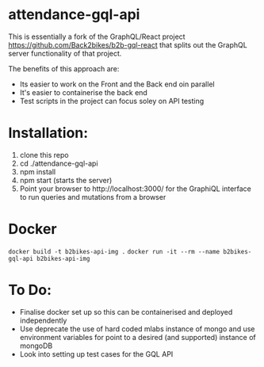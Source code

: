 # attendance-gql-api
This is essentially a fork of the GraphQL/React project https://github.com/Back2bikes/b2b-gql-react that splits out the GraphQL server functionality of that project.

The benefits of this approach are:
- Its easier to work on the Front and the Back end oin parallel
- It's easier to containerise the back end
- Test scripts in the project can focus soley on API testing 

# Installation:
1) clone this repo
2) cd ./attendance-gql-api
3) npm install
4) npm start (starts the server)
5) Point your browser to http://localhost:3000/ for the GraphiQL interface to run queries and mutations from a browser

# Docker
```docker build -t b2bikes-api-img .```
```docker run -it --rm --name b2bikes-gql-api b2bikes-api-img```
# To Do:
- Finalise docker set up so this can be containerised and deployed independently
- Use deprecate the use of hard coded mlabs instance of mongo and use environment variables for point to a desired (and supported) instance of mongoDB
- Look into setting up test cases for the GQL API